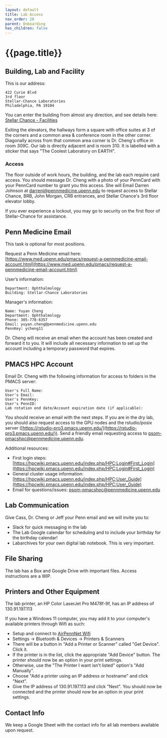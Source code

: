 ```yaml
---
layout: default
title: Lab Access
nav_order: 20
parent: Onboarding
has_children: false
---
```


# {{page.title}}

## Building, Lab and Facility

This is our address:

    422 Curie Blvd
    3rd floor
    Stellar-Chance Laboratories
    Philadelphia, PA 19104

You can enter the building from almost any direction, and see details here: [Stellar Chance - Facilities](https://facilities.upenn.edu/sites/default/files/pennaccess/PA0027-StellarChance.pdf)

Exiting the elevators, the hallways form a square with office suites at 3 of the corners and a common area & conference room in the other corner. Diagonally across from that common area corner is Dr. Cheng's office in room 309C. Our lab is directly adjacent and is room 310. It is labelled with a sticker that says "The Coolest Laboratory on EARTH".

[comment]: <> (Include a picture of the floor layout here instead of just the description.)

### Access

The floor outside of work hours, the building, and the lab each require card access. You should message Dr. Cheng with a photo of your PennCard with your PennCard number to grant you this access. She will Email Darren Johnson at [darrenj@pennmedicine.upenn.edu](darrenj@pennmedicine.upenn.edu) to request access to Stellar Chance, BRB, John Morgan, CRB entrances, and Stellar Chance's 3rd floor elevator lobby.

If you ever experience a lockout, you may go to security on the first floor of Stellar-Chance for assistance.

## Penn Medicine Email

This task is optional for most positions.

Request a Penn Medicine email here: [https://www.med.upenn.edu/pmacs/request-a-pennmedicine-email-account.html](https://www.med.upenn.edu/pmacs/request-a-pennmedicine-email-account.html)

User’s information:

    Department: Ophthalmology
    Building: Stellar-Chance Laboratories

Manager's information:

    Name: Yuyan Cheng
    Department: Ophthalmology
    Phone: 305-778-6357
    Email: yuyan.cheng@pennmedicine.upenn.edu
    PennKey: ycheng11

Dr. Cheng will receive an email when the account has been created and forward it to you. It will include all necessary information to set up the account including a temporary password that expires.

## PMACS HPC Account

Email Dr. Cheng with the following information for access to folders in the PMACS server:

    User's Full Name: 
    User's Email: 
    User's PennKey: 
    User's PennID: 
    Lab rotation end date/Account expiration date (if applicable):

You should receive an email with the next steps. If you are in the dry lab, you should also request access to the GPU nodes and the rstudio/posix server ([https://rstudio-pro3.pmacs.upenn.edu/](https://rstudio-pro3.pmacs.upenn.edu/)). Send a friendly email requesting access to [psom-pmacshpc@pennmedicine.upenn.edu](psom-pmacshpc@pennmedicine.upenn.edu).

Additional resources:
* First login steps: [https://hpcwiki.pmacs.upenn.edu/index.php/HPC:Login#First_Login](https://hpcwiki.pmacs.upenn.edu/index.php/HPC:Login#First_Login)
* General cluster usage information: [https://hpcwiki.pmacs.upenn.edu/index.php/HPC:User_Guide](https://hpcwiki.pmacs.upenn.edu/index.php/HPC:User_Guide)
* Email for questions/issues: [psom-pmacshpc@pennmedicine.upenn.edu](psom-pmacshpc@pennmedicine.upenn.edu)

## Lab Communication

Give Cass, Dr. Cheng or Jeff your Penn email and we will invite you to: 

* Slack for quick messaging in the lab 
* The Lab Google calendar for scheduling and to include your birthday for the birthday calendar!
* Labarchives for your own digital lab notebook. This is very important.

## File Sharing

The lab has a Box and Google Drive with important files. Access instructions are a WIP.

## Printers and Other Equipment

The lab printer, an HP Color LaserJet Pro M478f-9f, has an IP address of 130.91.197.113

If you have a Windows 11 computer, you may add it to your computer's available printers through Wifi as such:

* Setup and connect to [AirPennNet Wifi](https://www.isc.upenn.edu/how-to/connecting-airpennnet-and-joinnow)
* Settings -> Bluetooth & Devices -> Printers & Scanners 
* There will be a button in "Add a Printer or Scanner" called "Get Device". Click it.
* If the printer is in the list, click the appropriate "Add Device" button. The printer should now be an option in your print settings.
* Otherwise, use the "The Printer I want isn't listed" option's "Add Manually".
* Choose "Add a printer using an IP address or hostname" and click "Next".
* Give the IP address of 130.91.197.113 and click "Next". You should now be connected and the printer should now be an option in your print settings.

## Contact Info

We keep a Google Sheet with the contact info for all lab members available upon request.

